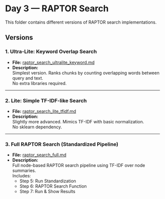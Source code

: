 # Day 3 — RAPTOR Search

This folder contains different versions of RAPTOR search implementations.

## Versions

### 1. Ultra-Lite: Keyword Overlap Search
- **File:** [raptor_search_ultralite_keyword.md](./raptor_search_ultralite_keyword.md)
- **Description:**  
  Simplest version. Ranks chunks by counting overlapping words between query and text.  
  No extra libraries required.  

---

### 2. Lite: Simple TF-IDF-like Search
- **File:** [raptor_search_lite_tfidf.md](./raptor_search_lite_tfidf.md)
- **Description:**  
  Slightly more advanced. Mimics TF-IDF with basic normalization.  
  No sklearn dependency.  

---

### 3. Full RAPTOR Search (Standardized Pipeline)
- **File:** [raptor_search_full.md](./raptor_search_full.md)
- **Description:**  
  Full node-based RAPTOR search pipeline using TF-IDF over node summaries.  
  Includes:
  - Step 5: Run Standardization  
  - Step 6: RAPTOR Search Function  
  - Step 7: Run & Show Results  
